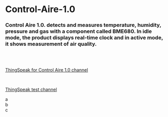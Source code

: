 # Control-Aire-1.0

### Control Aire 1.0. detects and measures temperature, humidity, pressure and gas with a component called BME680. In idle mode, the product displays real-time clock and in active mode, it shows measurement of air quality.

<br /> 

 
 <br /> 
 
[ThingSpeak for Control Aire 1.0 channel](https://thingspeak.com/channels/1222961/private_show "ThingSpeak test channel")

<br />

[ThingSpeak test channel](https://thingspeak.com/channels/1223435/private_show "ThingSpeak test channel")

a <br />
b <br />
c

